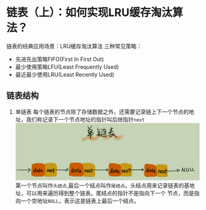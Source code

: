 # 链表（上）：如何实现LRU缓存淘汰算法？

链表的经典应用场景：LRU缓存淘汰算法
三种常见策略：
- 先进先出策略FIFO(First In First Out)
- 最少使用策略LFU(Least Frequently Used)
- 最近最少使用LRU(Least Recently Used)

## 链表结构

1. 单链表 
    每个链表的节点除了存储数据之外，还需要记录链上下一个节点的地址，我们称记录下一个节点地址的指针叫后继指针`next`
    ![single_linkedList](../images/06-01.png)
    第一个节点叫作`头结点`,最后一个结点叫作`尾结点`。头结点用来记录链表的基地址，可以用来遍历得到整个链表。尾结点的指针不是指向下一个
   节点，而是指向一个空地址`NULL`，表示这是链表上最后一个结点。
   
    